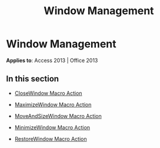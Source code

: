﻿---
title: Window Management
TOCTitle: Window Management
ms:assetid: 3efd1e2a-8bc9-4d8b-b4b4-039fc2d7689e
ms:mtpsurl: https://msdn.microsoft.com/library/Dn124489(v=office.15)
ms:contentKeyID: 52072113
ms.date: 09/18/2015
mtps_version: v=office.15
---

# Window Management


**Applies to**: Access 2013 | Office 2013

## In this section

  - [CloseWindow Macro Action](closewindow-macro-action.md)

  - [MaximizeWindow Macro Action](maximizewindow-macro-action.md)

  - [MoveAndSizeWindow Macro Action](moveandsizewindow-macro-action.md)

  - [MinimizeWindow Macro Action](minimizewindow-macro-action.md)

  - [RestoreWindow Macro Action](restorewindow-macro-action.md)

